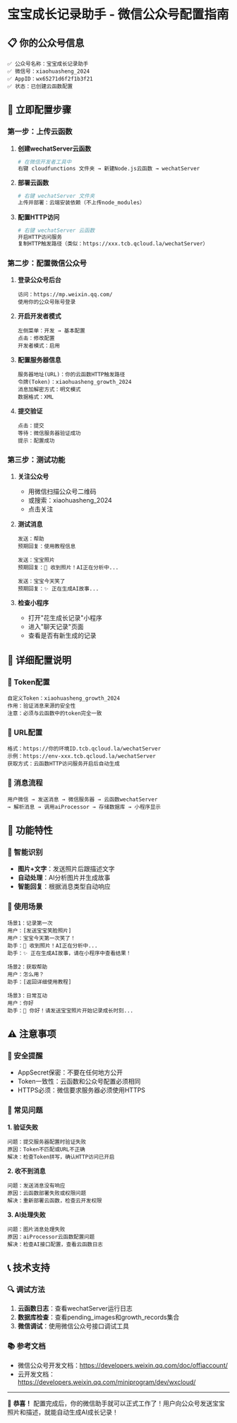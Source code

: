 # 宝宝成长记录助手 - 微信公众号配置指南

## 📋 你的公众号信息
```
✅ 公众号名称：宝宝成长记录助手
✅ 微信号：xiaohuasheng_2024  
✅ AppID：wx65271d6f2f1b3f21
✅ 状态：已创建云函数配置
```

## 🚀 立即配置步骤

### 第一步：上传云函数

1. **创建wechatServer云函数**
   ```bash
   # 在微信开发者工具中
   右键 cloudfunctions 文件夹 → 新建Node.js云函数 → wechatServer
   ```

2. **部署云函数**
   ```bash
   # 右键 wechatServer 文件夹
   上传并部署：云端安装依赖（不上传node_modules）
   ```

3. **配置HTTP访问**
   ```bash
   # 右键 wechatServer 云函数
   开启HTTP访问服务
   复制HTTP触发路径（类似：https://xxx.tcb.qcloud.la/wechatServer）
   ```

### 第二步：配置微信公众号

1. **登录公众号后台**
   ```
   访问：https://mp.weixin.qq.com/
   使用你的公众号账号登录
   ```

2. **开启开发者模式**
   ```
   左侧菜单：开发 → 基本配置
   点击：修改配置
   开发者模式：启用
   ```

3. **配置服务器信息**
   ```
   服务器地址(URL)：你的云函数HTTP触发路径
   令牌(Token)：xiaohuasheng_growth_2024
   消息加解密方式：明文模式
   数据格式：XML
   ```

4. **提交验证**
   ```
   点击：提交
   等待：微信服务器验证成功
   提示：配置成功
   ```

### 第三步：测试功能

1. **关注公众号**
   - 用微信扫描公众号二维码
   - 或搜索：xiaohuasheng_2024
   - 点击关注

2. **测试消息**
   ```
   发送：帮助
   预期回复：使用教程信息
   
   发送：宝宝照片
   预期回复：📸 收到照片！AI正在分析中...
   
   发送：宝宝今天笑了
   预期回复：✨ 正在生成AI故事...
   ```

3. **检查小程序**
   - 打开"花生成长记录"小程序
   - 进入"聊天记录"页面
   - 查看是否有新生成的记录

## 🔧 详细配置说明

### 🌟 Token配置
```
自定义Token：xiaohuasheng_growth_2024
作用：验证消息来源的安全性
注意：必须与云函数中的token完全一致
```

### 🔗 URL配置
```
格式：https://你的环境ID.tcb.qcloud.la/wechatServer
示例：https://env-xxx.tcb.qcloud.la/wechatServer
获取方式：云函数HTTP访问服务开启后自动生成
```

### 📱 消息流程
```
用户微信 → 发送消息 → 微信服务器 → 云函数wechatServer 
→ 解析消息 → 调用aiProcessor → 存储数据库 → 小程序显示
```

## 🎯 功能特性

### 🤖 智能识别
- **图片+文字**：发送照片后跟描述文字
- **自动处理**：AI分析图片并生成故事
- **智能回复**：根据消息类型自动响应

### 📝 使用场景
```
场景1：记录第一次
用户：[发送宝宝笑脸照片]
用户：宝宝今天第一次笑了！
助手：📸 收到照片！AI正在分析中...
助手：✨ 正在生成AI故事，请在小程序中查看结果！

场景2：获取帮助
用户：怎么用？
助手：[返回详细使用教程]

场景3：日常互动
用户：你好
助手：👋 你好！请发送宝宝照片开始记录成长时刻...
```

## ⚠️ 注意事项

### 🔐 安全提醒
- AppSecret保密：不要在任何地方公开
- Token一致性：云函数和公众号配置必须相同
- HTTPS必须：微信要求服务器必须使用HTTPS

### 🐛 常见问题

**1. 验证失败**
```
问题：提交服务器配置时验证失败
原因：Token不匹配或URL不正确
解决：检查Token拼写，确认HTTP访问已开启
```

**2. 收不到消息**
```
问题：发送消息没有响应
原因：云函数部署失败或权限问题
解决：重新部署云函数，检查云开发权限
```

**3. AI处理失败**
```
问题：图片消息处理失败
原因：aiProcessor云函数配置问题
解决：检查AI接口配置，查看云函数日志
```

## 📞 技术支持

### 🔍 调试方法
1. **云函数日志**：查看wechatServer运行日志
2. **数据库检查**：查看pending_images和growth_records集合
3. **微信调试**：使用微信公众号接口调试工具

### 📚 参考文档
- 微信公众号开发文档：https://developers.weixin.qq.com/doc/offiaccount/
- 云开发文档：https://developers.weixin.qq.com/miniprogram/dev/wxcloud/

---

🎉 **恭喜！** 配置完成后，你的微信助手就可以正式工作了！用户向公众号发送宝宝照片和描述，就能自动生成AI成长记录！ 